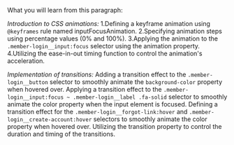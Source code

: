 What you will learn from this paragraph:

*Introduction to CSS animations:*
1.Defining a keyframe animation using `@keyframes` rule named inputFocusAnimation.
2.Specifying animation steps using percentage values (0% and 100%).
3.Applying the animation to the `.member-login__input:focus` selector using the animation property.
4.Utilizing the ease-in-out timing function to control the animation's acceleration.

*Implementation of transitions:*
Adding a transition effect to the `.member-login__button` selector to smoothly animate the `background-color` property when hovered over.
Applying a transition effect to the `.member-login__input:focus ~ .member-login__label .fa-solid` selector to smoothly animate the color property when the input element is focused.
Defining a transition effect for the `.member-login__forgot-link:hover` and `.member-login__create-account:hover` selectors to smoothly animate the color property when hovered over.
Utilizing the transition property to control the duration and timing of the transitions.
